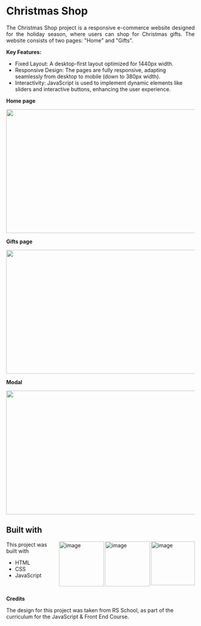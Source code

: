 # Christmas Shop
<p align="justify">
  The Christmas Shop project is a responsive e-commerce website designed for the holiday season, where users can shop for Christmas gifts. 
  The website consists of two pages: "Home" and "Gifts".
</p>

<b>Key Features:</b>

<ul>
  <li>Fixed Layout: A desktop-first layout optimized for 1440px width.</li>
  <li>Responsive Design: The pages are fully responsive, adapting seamlessly from desktop to mobile (down to 380px width).</li>
  <li>Interactivity: JavaScript is used to implement dynamic elements like sliders and interactive buttons, enhancing the user experience.</li>
</ul>

<b>Home page</b>
<p align="center">
  <img src="https://github.com/user-attachments/assets/238aa9c5-f8e0-4995-af6a-f2bb7e8aed23" height="330" width="600" >
</p>

<b>Gifts page</b>
<p align="center">
  <img src="https://github.com/user-attachments/assets/7fee83ee-c6fc-445a-a36f-1b2a5e556da7" height="330" width="600" >
</p>

<b>Modal</b>
<p align="center">
  <img src="https://github.com/user-attachments/assets/9ba18d54-9f8e-4a73-ad0a-36d0a119d30a" height="330" width="600" >
</p>

## Built with

<img align="right" width="117" alt="image" src="https://github.com/user-attachments/assets/f39c1f17-c910-4b77-82e5-8c8c5e770520">
<img align="right" width="120" alt="image" src="https://github.com/user-attachments/assets/f0948862-e26e-4c6d-88bf-24408d4ef3b3">
<img align="right" width="120" alt="image" src="https://github.com/user-attachments/assets/d342eed2-2100-41b9-b939-9f40738ddbb5">

This project was built with 
<ul>
  <li>HTML</li> 
  <li>CSS</li>
  <li>JavaScript</li>
</ul>
<br/>

<b>Credits</b>
<p>The design for this project was taken from RS School, as part of the curriculum for the JavaScript & Front End Course.</p>